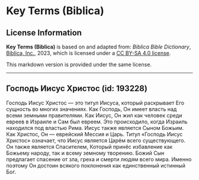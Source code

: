 # Key Terms (Biblica)

## License Information

**Key Terms (Biblica)** is based on and adapted from: _Biblica Bible Dictionary_, [Biblica, Inc.](https://www.biblica.com/), 2023, which is licensed under a [CC BY-SA 4.0 license](https://creativecommons.org/licenses/by-sa/4.0/legalcode.en).

This markdown version is provided under the same license.



--------------------------------

## Господь Иисус Христос (id: 193228)

Господь Иисус Христос — это титул Иисуса, который раскрывает Его сущность во многих значениях. Как Господь, Он имеет власть над всеми земными правителями. Как Иисус, Он жил как человек среди евреев в Израиле и Сам был евреем. Это происходило, когда Израиль находился под властью Рима. Иисус также является Сыном Божьим. Как Христос, Он — еврейский Мессия и Царь. Титул «Господь Иисус Христос» означает, что Иисус является Царём всего существующего. Он также является Спасителем, Который принёс избавление как Божьему народу, так и всему земному творению. Божий Сын предлагает спасение от зла, греха и смерти людям всего мира. Именно поэтому Он достоин всякого поклонения как единственный истинный Бог.


